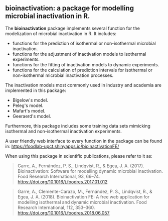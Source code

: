 <!-- README.md is generated from README.Rmd. Please edit that file -->
bioinactivation: a package for modelling microbial inactivation in R.
---------------------------------------------------------------------

The **bioinactivation** package implements several function for the modelization of microbial inactivation in R. It includes:

-   functions for the prediction of isothermal or non-isothermal microbial inactivation.
-   functions for the adjustment of inactivation models to isothermal experiments.
-   functions for the fitting of inactivation models to dynamic experiments.
-   functions for the calculation of prediction intervals for isothermal or non-isothermal microbial inactivation processes.

The inactivation models most commonly used in industry and academia are implemented in this package:

-   Bigelow's model.
-   Peleg's model.
-   Mafart's model.
-   Geeraerd's model.

Furthermore, this package includes some training data sets mimicking isothermal and non-isothermal inactivation experiments.

A user friendly web interface to every function in the package can be found in:
https://foodlab-upct.shinyapps.io/bioinactivationFE/

When using this package in scientific publications, please refer to it as:

>Garre, A., Fernández, P. S., Lindqvist, R., & Egea, J. A. (2017). Bioinactivation: Software for modelling dynamic microbial inactivation. Food Research International, 93, 66–74. https://doi.org/10.1016/j.foodres.2017.01.012

> Garre, A., Clemente-Carazo, M., Fernández, P. S., Lindqvist, R., & Egea, J. A. (2018). Bioinactivation FE: A free web application for modelling isothermal and dynamic microbial inactivation. Food Research International, 112, 353–360. https://doi.org/10.1016/j.foodres.2018.06.057


